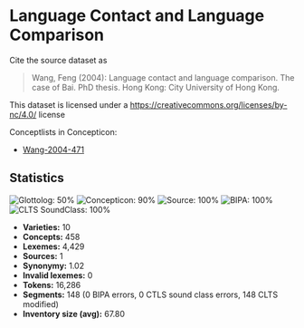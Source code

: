 # Language Contact and Language Comparison

Cite the source dataset as

> Wang, Feng (2004): Language contact and language comparison. The case of Bai. PhD thesis. Hong Kong: City University of Hong Kong.

This dataset is licensed under a https://creativecommons.org/licenses/by-nc/4.0/ license


Conceptlists in Concepticon:
- [Wang-2004-471](https://concepticon.clld.org/contributions/Wang-2004-471)
## Statistics


![Glottolog: 50%](https://img.shields.io/badge/Glottolog-50%25-red.svg "Glottolog: 50%")
![Concepticon: 90%](https://img.shields.io/badge/Concepticon-90%25-yellowgreen.svg "Concepticon: 90%")
![Source: 100%](https://img.shields.io/badge/Source-100%25-brightgreen.svg "Source: 100%")
![BIPA: 100%](https://img.shields.io/badge/BIPA-100%25-brightgreen.svg "BIPA: 100%")
![CLTS SoundClass: 100%](https://img.shields.io/badge/CLTS%20SoundClass-100%25-brightgreen.svg "CLTS SoundClass: 100%")

- **Varieties:** 10
- **Concepts:** 458
- **Lexemes:** 4,429
- **Sources:** 1
- **Synonymy:** 1.02
- **Invalid lexemes:** 0
- **Tokens:** 16,286
- **Segments:** 148 (0 BIPA errors, 0 CTLS sound class errors, 148 CLTS modified)
- **Inventory size (avg):** 67.80
